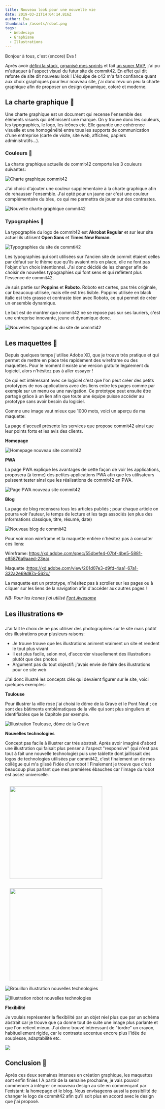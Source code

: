 ```yaml
---
title: Nouveau look pour une nouvelle vie
date: 2019-03-21T14:04:14.816Z
author: Eva
thumbnail: /assets/robot.png
tags:
  - Webdesign
  - Graphisme
  - Illustrations
---
```

Bonjour à tous, c'est (encore) Eva ! 


Après avoir [défini la stack](https://www.commit42.com/blog/un-nouveau-site-pour-une-nouvelle-annee/), [organisé mes sprints](https://www.commit42.com/blog/la-gestion-de-projet-toute-une-organisation/) et fait [un super MVP](https://www.commit42.com/blog/le-mvp-est-la/), j'ai pu m'attaquer à l'aspect visuel du futur site de commit42.
En effet qui dit refonte de site dit nouveau look ! 
L'équipe de c42 m'a fait confiance quant aux choix graphiques pour leur nouveau site, j'ai donc revu un peu la charte graphique afin de proposer un design dynamique, coloré et moderne.

## La charte graphique :book:

Une charte graphique est un document qui recense l'ensemble des éléments visuels qui définissent une marque. On y trouve donc les couleurs, les typographies, le logo, les icônes etc. 
Elle garantie une cohérence visuelle et une homogénéité entre tous les supports de communication d'une entreprise (carte de visite, site web, affiches, papiers administratifs...).

### Couleurs :art:

La charte graphique actuelle de commit42 comporte les 3 couleurs suivantes:

![Charte graphique commit42](/assets/charte-graphique-c42.png "Charte graphique commit42")

J'ai choisi d'ajouter une couleur supplémentaire à la charte graphique afin de rehausser l'ensemble. J'ai opté pour un jaune car c'est une couleur complémentaire du bleu, ce qui me permettra de jouer sur des contrastes.

![Nouvelle charte graphique commit42](/assets/charte-graphique-c42-2.png "Nouvelle charte graphique commit42")

### Typographies  :page_with_curl:

La typographie du logo de commit42 est **Akrobat Regular** et sur leur site actuel ils utilisent **Open Sans** et **Times New Roman**. 

![Typographies du site de commti42](/assets/typos-commit42.png "Typographies du site de commti42")

Les typographies qui sont utilisées sur l'ancien site de commit étaient celles par défaut sur le thème que qu'ils avaient mis en place, elle ne font pas l'objet d'un choix intentionnel. J'ai donc décidé de les changer afin de choisir de nouvelles typographies qui font sens et qui reflètent plus l'essence de commit42.

Je suis partie sur **Poppins** et **Roboto**. 
Roboto est certes, pas très originale, car beaucoup utilisée, mais elle est très lisible. Poppins utilisée en black italic est très grasse et contraste bien avec Roboto, ce qui permet de créer un ensemble dynamique.

Le but est de montrer que commit42 ne se repose pas sur ses lauriers, c'est une entreprise innovante, jeune et dynamique donc.

![Nouvelles typographies du site de commti42](/assets/typos-commit42-2.png "Nouvelles typographies du site de commti42")

## Les maquettes   :triangular_ruler:

Depuis quelques temps j'utilise Adobe XD, que je trouve très pratique et qui permet de mettre en place très rapidement des wireframe ou des maquettes. Pour le moment il existe une version gratuite légalement du logiciel, alors n'hésitez pas à aller essayer !

Ce qui est intéressant avec ce logiciel c'est que l'on peut créer des petits prototypes de nos applications avec des liens entre les pages comme par exemple sur un menu ou une navigation. Ce prototype peut ensuite être partagé grâce à un lien afin que toute une équipe puisse accéder au prototype sans avoir besoin du logiciel.

Comme une image vaut mieux que 1000 mots, voici un aperçu de ma maquette: 

La page d'accueil présente les services que propose commit42 ainsi que leur points forts et les avis des clients.

**Homepage**

![Homepage nouveau site commit42](/assets/homepage.png "Homepage nouveau site commit42")


**PWA**

La page PWA explique les avantages de cette façon de voir les applications, proposera (à terme) des petites applications PWA afin que les utilisateurs puissent tester ainsi que les réalisations de commit42 en PWA.

![Page PWA nouveau site commit42](/assets/pwa-page.png "Page PWA nouveau site commit42")


**Blog**

La page de blog recensera tous les articles publiés ; pour chaque article on pourra voir l'auteur, le temps de lecture et les tags associés (en plus des informations classique, titre, résumé, date)

![Nouveau blog de commit42](/assets/blog-list-page.png "Nouveau blog de commit42")

Pour voir mon wireframe et la maquette entière n'hésitez pas à consulter ces liens:

Wireframe: https://xd.adobe.com/spec/55dbefe4-07bf-4be5-5881-e85876a9aaed-23ea/

Maquette :https://xd.adobe.com/view/201d07e3-d9fd-4aa1-67a1-332a2e69d97a-562c/

La maquette est un prototype, n'hésitez pas à scroller sur les pages ou à cliquer sur les liens de la navigation afin d'accéder aux autres pages !

_NB: Pour les icones j'ai utilisé [Font Awesome](https://fontawesome.com/)_

## Les illustrations  :pencil2:

J'ai fait le choix de ne pas utiliser des photographies sur le site mais plutôt des illustrations pour plusieurs raisons:

* Je trouve trouve que les illustrations animent vraiment un site et rendent le tout plus vivant
* Il est plus facile, selon moi, d'accorder visuellement des illustrations plutôt que des photos 
* Argument pas du tout objectif: j'avais envie de faire des illustrations pour ce site web

J'ai donc illustré les concepts clés qui devaient figurer sur le site, voici quelques exemples:


**Toulouse**

Pour illustrer la ville rose j'ai choisi le dôme de la Grave et le Pont Neuf ; ce sont des bâtiments emblématiques de la ville qui sont plus singuliers et identifiables que le Capitole par exemple.

![Illustration Toulouse, dôme de la Grave](/assets/toulouse.png "Illustration Toulouse")


**Nouvelles technologies**

Concept pas facile à illustrer car très abstrait. Après avoir imaginé d'abord une illustration qui faisait plus penser à l'aspect "responsive" (qui n'est pas tout à fait une nouvelle technologie) puis une tablette dont jaillissait des logos de technologies utilisées par commit42, c'est finalement un de mes collègue qui m'a glissé l'idée d'un robot ! Finalement je trouve que c'est beaucoup plus parlant que mes premières ébauches car l'image du robot est assez universelle. 

<img src="/assets/brouillon-nouvellestechnos.png" width="300" style="float:left;margin:15px;" >

<img src="/assets/brouillon-nouvellestechnos3.png" width="300" style="float:left;margin:15px;" >

![Brouillon illustration nouvelles technologies](/assets/brouillon-nouvellestechnos2.png "Brouillon illustration nouvelles technologies")

![Illustration robot nouvelles technologies](/assets/robot.png "Illustration robot nouvelles technologies")


**Flexibilité**

Je voulais représenter la flexibilité par un objet réel plus que par un schéma abstrait car je trouve que ça donne tout de suite une image plus parlante et que l'on retient mieux. J'ai donc trouvé intéressant de "tordre" un crayon, habituellement rigide, car le contraste accentue encore plus l'idée de souplesse, adaptabilité etc.

**![](https://lh4.googleusercontent.com/7nXrNDjKBdOClvo1ZyjqihSQLJC3s5rYJABU-PwsnmWgbIfysIPoIKoD_Q4WS3yNiUFQY76R-UTg-WWBkaOVV4Yp-jNqegKPn3ypidbiTqInKlws1xjhN9qHFKc5zmN5a_PUmQZu)**

## Conclusion :clap:

Après ces deux semaines intenses en création graphique, les maquettes sont enfin finies ! A partir de la semaine prochaine, je vais pouvoir commencer à intégrer ce nouveau design au site en commençant par l'existant: la homepage et le blog.
Nous envisageons aussi la possibilité de changer le logo de commit42 afin qu'il soit plus en accord avec le design que j'ai proposé.
